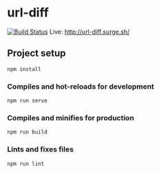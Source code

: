 # url-diff
[![Build Status](https://travis-ci.org/bieleckim/url-diff.svg?branch=master)](https://travis-ci.org/bieleckim/url-diff)
Live: http://url-diff.surge.sh/

## Project setup
```
npm install
```

### Compiles and hot-reloads for development
```
npm run serve
```

### Compiles and minifies for production
```
npm run build
```

### Lints and fixes files
```
npm run lint
```
